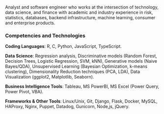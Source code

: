 Analyst and software engineer who works at the intersection of technology, data science, and finance with academic and industry experience in risk, statistics, databases, backend infrastructure, machine learning, consumer and enterprise products.

### Competencies and Technologies

**Coding Languages**: R, C, Python, JavaScript, TypeScript.

**Data Science**: Regression analysis, Discriminative models (Random Forest, Decision Trees, Logistic Regression, SVM, kNN), Generative models (Naive Bayes/QDA), Unsupervised Learning (Bayesian Optimization, k-means clustering), Dimensionality Reduction techniques (PCA, LDA), Data Visualization (ggplot2, Matplotlib, Seaborn). 

**Business Intelligence Tools**: Tableau, MS PowerBI, MS Excel (Power Query, Power Pivot, VBA). 

**Frameworks & Other Tools**: Linux/Unix, Git, Django, Flask, Docker, MySQL, HAProxy, Nginx, Puppet, Datadog, Gunicorn, Node,js, jQuery.

<!--
**leroybuliro/leroybuliro** is a ✨ _special_ ✨ repository because its `README.md` (this file) appears on your GitHub profile.

Here are some ideas to get you started:

- 🔭 I’m currently working on ...
- 🌱 I’m currently learning ...
- 👯 I’m looking to collaborate on ...
- 🤔 I’m looking for help with ...
- 💬 Ask me about ...
- 📫 How to reach me: ...
- 😄 Pronouns: ...
- ⚡ Fun fact: ...
-->
